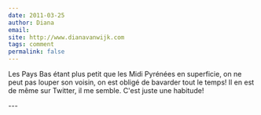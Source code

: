 ```yaml
---
date: 2011-03-25
author: Diana
email: 
site: http://www.dianavanwijk.com
tags: comment
permalink: false
---
```


<p>Les Pays Bas étant plus petit que les Midi Pyrénées en superficie, on ne peut pas louper son voisin, on est obligé de bavarder tout le temps! Il en est de même sur Twitter, il me semble. C'est juste une habitude!<br />
</p>
---